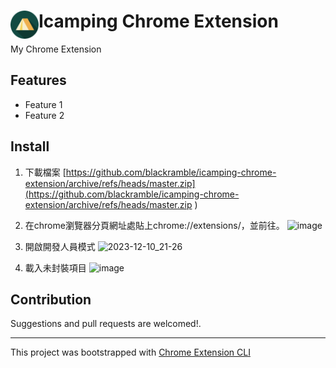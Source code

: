 # <img src="public/icons/icon_48.png" width="45" align="left"> Icamping Chrome Extension

My Chrome Extension

## Features

- Feature 1
- Feature 2

## Install
1. 下載檔案
   [https://github.com/blackramble/icamping-chrome-extension/archive/refs/heads/master.zip](https://github.com/blackramble/icamping-chrome-extension/archive/refs/heads/master.zip
)
2. 在chrome瀏覽器分頁網址處貼上chrome://extensions/，並前往。
   ![image](https://github.com/blackramble/icamping-chrome-extension/assets/66875038/ea83b909-71af-46dd-ba40-22f7f3d8227f)

3. 開啟開發人員模式
   ![2023-12-10_21-26](https://github.com/blackramble/icamping-chrome-extension/assets/66875038/97c7132b-15b8-4942-a706-414032980440)
4. 載入未封裝項目
   ![image](https://github.com/blackramble/icamping-chrome-extension/assets/66875038/2bc3bbe3-7199-4e4d-a722-c64bf59eca09)



## Contribution

Suggestions and pull requests are welcomed!.

---

This project was bootstrapped with [Chrome Extension CLI](https://github.com/dutiyesh/chrome-extension-cli)

